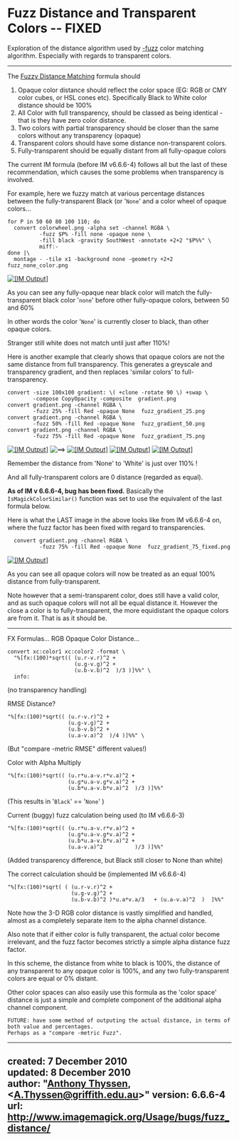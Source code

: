 # Fuzz Distance and Transparent Colors -- FIXED

Exploration of the distance algorithm used by [-fuzz](../option_link.cgi?fuzz) color matching algorithm.
Especially with regards to transparent colors.

------------------------------------------------------------------------

The [Fuzzy Distance Matching](../../color/#fuzz) formula should

1.  Opaque color distance should reflect the color space (EG: RGB or CMY color cubes, or HSL cones etc).
    Specifically Black to White color distance should be 100%
2.  All Color with full transparency, should be classed as being identical - that is they have zero color distance.
3.  Two colors with partial transparency should be closer than the same colors without any transparency (opaque)
4.  Transparent colors should have some distance non-transparent colors.
5.  Fully-transparent should be equally distant from all fully-opaque colors

The current IM formula (before IM v6.6.6-4) follows all but the last of these recommendation, which causes the some problems when transparency is involved.

For example, here we fuzzy match at various percentage distances between the fully-transparent Black (or '`None`' and a color wheel of opaque colors...

~~~
for P in 50 60 80 100 110; do
  convert colorwheel.png -alpha set -channel RGBA \
          -fuzz $P% -fill none -opaque none \
          -fill black -gravity SouthWest -annotate +2+2 "$P%%" \
          miff:-
done |\
  montage - -tile x1 -background none -geometry +2+2 fuzz_none_color.png
~~~

[![\[IM Output\]](fuzz_none_color.png)](fuzz_none_color.png)

As you can see any fully-opaque near black color will match the fully-transparent black color '`none`' before other fully-opaque colors, between 50 and 60%

In other words the color '`None`' is currently closer to black, than other opaque colors.

Stranger still white does not match until just after 110%!

Here is another example that clearly shows that opaque colors are not the same distance from full transparency.
This generates a greyscale and transparency gradient, and then replaces 'similar colors' to full-transparency.

~~~
convert -size 100x100 gradient: \( +clone -rotate 90 \) +swap \
        -compose CopyOpacity -composite  gradient.png
convert gradient.png -channel RGBA \
        -fuzz 25% -fill Red -opaque None  fuzz_gradient_25.png
convert gradient.png -channel RGBA \
        -fuzz 50% -fill Red -opaque None  fuzz_gradient_50.png
convert gradient.png -channel RGBA \
        -fuzz 75% -fill Red -opaque None  fuzz_gradient_75.png
~~~

[![\[IM Output\]](gradient.png)](gradient.png)
![==&gt;](../img_www/right.gif)
[![\[IM Output\]](fuzz_gradient_25.png)](fuzz_gradient_25.png)
[![\[IM Output\]](fuzz_gradient_50.png)](fuzz_gradient_50.png)
[![\[IM Output\]](fuzz_gradient_75.png)](fuzz_gradient_75.png)

Remember the distance from 'None' to 'White' is just over 110% !

And all fully-transparent colors are 0 distance (regarded as equal).

**As of IM v 6.6.6-4, bug has been fixed.** Basically the `IsMagickColorSimilar()` function was set to use the equivalent of the last formula below.
  
Here is what the LAST image in the above looks like from IM v6.6.6-4 on, where the fuzz factor has been fixed with regard to transparencies.
  
      convert gradient.png -channel RGBA \
              -fuzz 75% -fill Red -opaque None  fuzz_gradient_75_fixed.png

  
[![\[IM Output\]](fuzz_gradient_75_fixed.png)](fuzz_gradient_75_fixed.png)

As you can see all opaque colors will now be treated as an equal 100% distance from fully-transparent.

Note however that a semi-transparent color, does still have a valid color, and as such opaque colors will not all be equal distance it.
However the close a color is to fully-transparent, the more equidistant the opaque colors are from it.
That is as it should be.

------------------------------------------------------------------------

FX Formulas...
RGB Opaque Color Distance...

~~~
convert xc:color1 xc:color2 -format \
  "%[fx:(100)*sqrt(( (u.r-v.r)^2 +
                     (u.g-v.g)^2 +
                     (u.b-v.b)^2  )/3 )]%%" \
  info:
~~~

(no transparency handling)

RMSE Distance?

~~~
"%[fx:(100)*sqrt(( (u.r-v.r)^2 +
                   (u.g-v.g)^2 +
                   (u.b-v.b)^2 +
                   (u.a-v.a)^2  )/4 )]%%" \
~~~

(But "compare -metric RMSE" different values!)

Color with Alpha Multiply

~~~
"%[fx:(100)*sqrt(( (u.r*u.a-v.r*v.a)^2 +
                   (u.g*u.a-v.g*v.a)^2 +
                   (u.b*u.a-v.b*v.a)^2  )/3 )]%%"
~~~

(This results in '`Black`' == '`None`' )

Current (buggy) fuzz calculation being used (to IM v6.6.6-3)

~~~
"%[fx:(100)*sqrt(( (u.r*u.a-v.r*v.a)^2 +
                   (u.g*u.a-v.g*v.a)^2 +
                   (u.b*u.a-v.b*v.a)^2 +
                   (u.a-v.a)^2          )/3 )]%%"
~~~

(Added transparency difference, but Black still closer to None than white)

The correct calculation should be (implemented IM v6.6.6-4)

~~~
"%[fx:(100)*sqrt( ( (u.r-v.r)^2 +
                    (u.g-v.g)^2 +
                    (u.b-v.b)^2 )*u.a*v.a/3   + (u.a-v.a)^2  )  ]%%"
~~~

Note how the 3-D RGB color distance is vastly simplified and handled, almost as a completely separate item to the alpha channel distance.

Also note that if either color is fully transparent, the actual color become irrelevant, and the fuzz factor becomes strictly a simple alpha distance fuzz factor.

In this scheme, the distance from white to black is 100%, the distance of any transparent to any opaque color is 100%, and any two fully-transparent colors are equal or 0% distant.

Other color spaces can also easily use this formula as the 'color space' distance is just a simple and complete component of the additional alpha channel component.

    FUTURE: have some method of outputing the actual distance, in terms of both value and percentages.
    Perhaps as a "compare -metric Fuzz".

---
created: 7 December 2010  
updated: 8 December 2010  
author: "[Anthony Thyssen](http://www.ict.griffith.edu.au/anthony/anthony.html), &lt;[A.Thyssen@griffith.edu.au](http://www.ict.griffith.edu.au/anthony/mail.shtml)&gt;"
version: 6.6.6-4
url: http://www.imagemagick.org/Usage/bugs/fuzz_distance/
---
